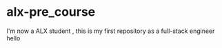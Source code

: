 # alx-pre_course
I'm now a ALX student , this is my first repository as a full-stack engineer
hello 
